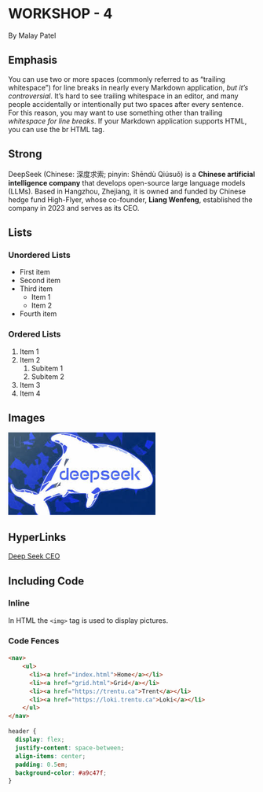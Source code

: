 # **WORKSHOP - 4**

By Malay Patel

## **Emphasis**

You can use two or more spaces (commonly referred to as “trailing whitespace”) for line breaks in nearly every Markdown application, *but it’s controversial*. It’s hard to see trailing whitespace in an editor, and many people accidentally or intentionally put two spaces after every sentence. For this reason, you may want to use something other than trailing *whitespace for line breaks*. If your Markdown application supports HTML, you can use the br HTML tag.

## **Strong**

DeepSeek (Chinese: 深度求索; pinyin: Shēndù Qiúsuǒ) is a **Chinese artificial intelligence company** that develops open-source large language models (LLMs). Based in Hangzhou, Zhejiang, it is owned and funded by Chinese hedge fund High-Flyer, whose co-founder, **Liang Wenfeng**, established the company in 2023 and serves as its CEO.

## **Lists**

### Unordered Lists

- First item
- Second item
- Third item
  - Item 1
  - Item 2
- Fourth item

### Ordered Lists

1. Item 1
2. Item 2
   1. Subitem 1
   2. Subitem 2
3. Item 3
4. Item 4

## **Images**

![Deep Seek Logo](download.jpeg)

## **HyperLinks**

[Deep Seek CEO](https://nairametrics.com/wp-content/uploads/2025/01/Liang-Wenfeng-700x375.png)

## **Including Code**

### Inline

In HTML the `<img>` tag is used to display pictures.

### Code Fences

```Html
<nav>
    <ul>
      <li><a href="index.html">Home</a></li>
      <li><a href="grid.html">Grid</a></li>
      <li><a href="https://trentu.ca">Trent</a></li>
      <li><a href="https://loki.trentu.ca">Loki</a></li>
    </ul>
</nav>
```

```Css
header {
  display: flex;
  justify-content: space-between;
  align-items: center;
  padding: 0.5em;
  background-color: #a9c47f;
}
```
